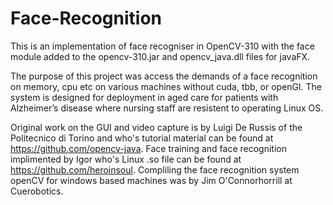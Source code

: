 # Face-Recognition
This is an implementation of face recogniser in OpenCV-310 with the face module added to the opencv-310.jar and opencv_java.dll files for javaFX.

The purpose of this project was access the demands of a face recognition on memory, cpu etc on various machines without cuda, tbb, or openGl. The system is designed for deployment in aged care for patients with Alzheimer’s disease where nursing staff are resistent to operating Linux OS.  

Original work on the GUI and video capture is by Luigi De Russis of the Politecnico di Torino and who's tutorial material can be found at https://github.com/opencv-java. Face training and face recognition implimented by Igor who's Linux .so file can be found at https://github.com/heroinsoul. Compliling the face recognition system openCV for windows based machines was by Jim O'Connorhorrill at Cuerobotics.  
